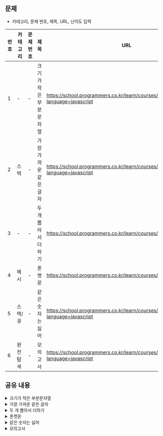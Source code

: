 ## 문제
* 카테고리, 문제 번호, 제목, URL, 난이도 입력

|번호|카테고리|문제 번호|제목|URL|난이도|
|---|---|---|---|---|---|
|1|-|-|크기가 작은 부분문자열|https://school.programmers.co.kr/learn/courses/30/lessons/147355?language=javascript|lv.1|
|2|스택|-|가장 가까운 같은 글자|https://school.programmers.co.kr/learn/courses/30/lessons/147355?language=javascript|lv.1|
|3|-|-|두 개 뽑아서 더하기|https://school.programmers.co.kr/learn/courses/30/lessons/68644|lv.1|
|4|해시|-|폰켓몬|https://school.programmers.co.kr/learn/courses/30/lessons/1845|lv.1|
|5|스택/큐|-|같은 숫자는 싫어|https://school.programmers.co.kr/learn/courses/30/lessons/147355?language=javascript|lv.1|
|6|완전탐색|-|모의고사|https://school.programmers.co.kr/learn/courses/30/lessons/147355?language=javascript|lv.1|


## 공유 내용
  
<details>
<summary>크기가 작은 부분문자열</summary>
<div markdown="1">
카테고리

- 단순구현 / 문자열 슬라이싱

## 문제

- 크기가 작은 부분문자열
- [https://school.programmers.co.kr/learn/courses/30/lessons/147355?language=javascript](https://school.programmers.co.kr/learn/courses/30/lessons/147355?language=javascript)

## 성공 유무

- 성공

## 작성 코드

```jsx
function solution(t, p) {
    var answer = 0;
    
    for (let i=0; i<= t.length - p.length ; i++) {
        let num = t.substr(i, p.length);
        
        if (Number(num) <= Number(p)) 
            answer ++
    }
    return answer;
}
```

## 공유 내용

- substr 메서드 사용 → 부분 문자열 추출 후 값을 비교한다.
</div>
</details>


<details>
<summary>가장 가까운 같은 글자</summary>
<div markdown="1">
## 카테고리

- 스택

## 문제

- 크기가 작은 부분문자열
- [https://school.programmers.co.kr/learn/courses/30/lessons/147355?language=javascript](https://school.programmers.co.kr/learn/courses/30/lessons/147355?language=javascript)

## 성공 유무

- 성공

## 작성 코드

```jsx
function solution(s) {
    var stack = [];
    var answer = [];
    
    for(let i = 0; i < s.length; i++){
        if(!stack.includes(s[i])){
            ans.push(-1);
            stack.push(s[i]);
            continue; // 문자열이 존재하지 않을 시 뒤에 코드가 실행되지 않도록
        }
        
        if(stack.includes(s[i])){
            ans.push(stack.length - stack.lastIndexOf(s[i]));
            stack.push(s[i]);
            continue; 
        }
    }
    
    return answer;
}
```

## 공유 내용

- lastIndexOf : 끝에서부터 비교
- 스택 확인
    
    → 현재 넣으려는 문자열이 존재 X 
    
    - -1을 answer에 넣어줌
    - 스택에는 문자열을 넣어줌
    
    → 문자열 존재 O 
    
    - 스택의 길이 - 스택 가장 위쪽에 있는 해당 문자열의 인덱스르를 answer에 넣어줌
    - 스택에 문자열 넣어줌
* 관련 내용 링크(블로그 등)

  *

</div>
</details>

<details>
<summary>두 개 뽑아서 더하기</summary>
<div markdown="1">
## 카테고리

- 단순구현

## 문제

- 크기가 작은 부분문자열
- [https://school.programmers.co.kr/learn/courses/30/lessons/68644](https://school.programmers.co.kr/learn/courses/30/lessons/68644)

## 성공 유무

- 성공

## 작성 코드

```jsx
function solution(numbers) {
  const temp = []

for (let i = 0; i < numbers.length; i++) {
  for (let j = i + 1; j < numbers.length; j++) { temp.push(numbers[i] + numbers[j]) }
    } const answer = [...new Set(temp)] 
return answer.sort((a, b) => a - b)
```

## 공유 내용
</div>
</details>


<details>
<summary>폰켓몬</summary>
<div markdown="1">

## 카테고리

- 해시

## 문제

- 폰켓몬
- [https://school.programmers.co.kr/learn/courses/30/lessons/1845](https://school.programmers.co.kr/learn/courses/30/lessons/1845)

## 성공 유무

- 성공

## 작성 코드

```jsx
function solution(nums) {
    var answer = [];
    var max = nums.length / 2;
        
    for(let i = 0; i < nums.length; i++) {
        if(answer.length < max) {
            if(!answer.includes(nums[i])) {
                answer.push(nums[i]);
            }
        }
    }
    
    return answer.length;    
}
```

## 공유 내용

다른 풀이

</div>
</details>


<details>
<summary>같은 숫자는 싫어</summary>
<div markdown="1">
## 카테고리

- 스택/큐

## 문제

- 같은 숫자는 싫어
- [https://school.programmers.co.kr/learn/courses/30/lessons/147355?language=javascript](https://school.programmers.co.kr/learn/courses/30/lessons/12906)

## 성공 유무

- 성공

## 작성 코드

```jsx
function solution(arr)
{
    var answer = [];
    for (let i = 0; i < arr.length; i++) {
      if(arr[i] !== arr[i+1]) answer.push(arr[i])
    }
    return answer;
}

// filter를 이용한 풀이
return arr.filter((val,index) => val != arr[index+1]);
```

## 공유 내용
</div>
</details>


<details>
<summary>모의고사</summary>
<div markdown="1">
## 카테고리

- 완전탐색

## 문제

- 모의고사
- [https://school.programmers.co.kr/learn/courses/30/lessons/147355?language=javascript](https://school.programmers.co.kr/learn/courses/30/lessons/42840)

## 성공 유무

- 실패

## 작성 코드

```jsx
let data = [
    {name: '1', age: 15},
    {name: '2', age: 20},
    {name: '3', age: 25},
];

let result = data.filter( (x, idx, array) => {
    return idx >= 2 && x.age >= 20;
});

console.log(result);
```

## 공유 내용

- [https://1coding.tistory.com/168](https://1coding.tistory.com/168) 의 풀이 중 filter 사용패턴 2 를 참고했습니다.
</div>
</details>
